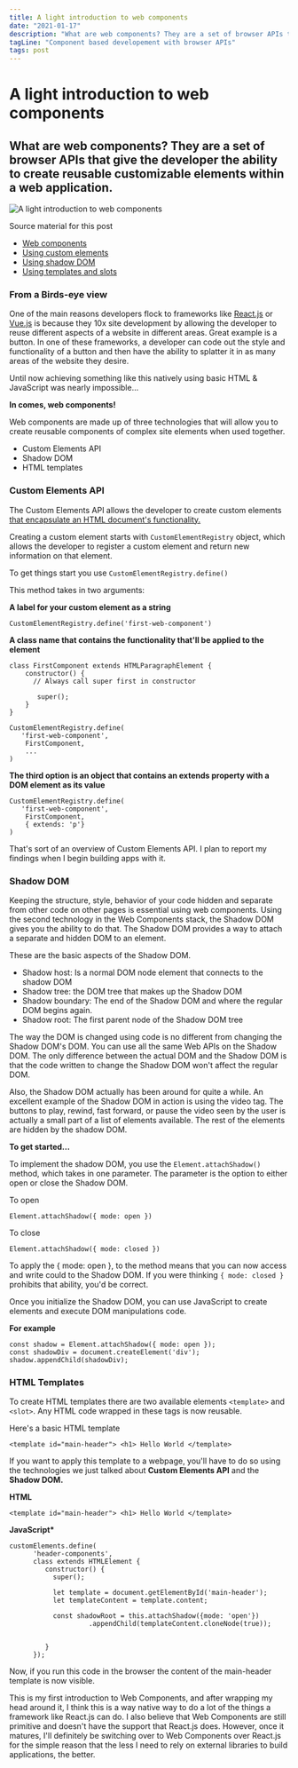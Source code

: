 ```yaml
---
title: A light introduction to web components
date: "2021-01-17"
description: "What are web components? They are a set of browser APIs that give the developer the ability to create reusable customizable elements within a web application."
tagLine: "Component based developement with browser APIs"
tags: post
---
```


# A light introduction to web components

## What are web components? They are a set of browser APIs that give the developer the ability to create reusable customizable elements within a web application.


![A light introduction to web components](https://res.cloudinary.com/tumulty-web-services/image/upload/c_scale,w_750/v1630949949/tumulty.me/legos.jpg)


Source material for this post

- [Web components](https://developer.mozilla.org/en-US/docs/Web/Web_Components)
- [Using custom elements](https://developer.mozilla.org/en-US/docs/Web/Web_Components/Using_custom_elements)
- [Using shadow DOM](https://developer.mozilla.org/en-US/docs/Web/Web_Components/Using_shadow_DOM)
- [Using templates and slots](https://developer.mozilla.org/en-US/docs/Web/Web_Components/Using_shadow_DOM)

### From a Birds-eye view

One of the main reasons developers flock to frameworks like [React.js](https://reactjs.org/) or [Vue.js](https://vue.org) is because they 10x site development by allowing the developer to reuse different aspects of a website in different areas. Great example is a button. In one of these frameworks, a developer can code out the style and functionality of a button and then have the ability to splatter it in as many areas of the website they desire. 

Until now achieving something like this natively using basic HTML & JavaScript was nearly impossible...

**In comes, web components!**

Web components are made up of three technologies that will allow you to create reusable components of complex site elements when used together.

- Custom Elements API
- Shadow DOM
- HTML templates

### Custom Elements API

The Custom Elements API allows the developer to create custom elements [that encapsulate an HTML document's functionality.](https://developer.mozilla.org/en-US/docs/Web/Web_Components/Using_custom_elements)

Creating a custom element starts with `CustomElementRegistry` object, which allows the developer to register a custom element and return new information on that element.

To get things start you use `CustomElementRegistry.define()`

This method takes in two arguments:

**A label for your custom element as a string**

```
CustomElementRegistry.define('first-web-component')
```

**A class name that contains the functionality that'll be applied to the element**

```
class FirstComponent extends HTMLParagraphElement {
    constructor() {
      // Always call super first in constructor

       super();
    }
}

CustomElementRegistry.define(
   'first-web-component',
    FirstComponent,
    ...
)
```

**The third option is an object that contains an extends property with a DOM element as its value**

```
CustomElementRegistry.define(
   'first-web-component',
    FirstComponent,
    { extends: 'p'}
)
```

That's sort of an overview of Custom Elements API. I plan to report my findings when I begin building apps with it.

### Shadow DOM

Keeping the structure, style, behavior of your code hidden and separate from other code on other pages is essential using web components. Using the second technology in the Web Components stack, the Shadow DOM gives you the ability to do that. The Shadow DOM provides a way to attach a separate and hidden DOM to an element.

These are the basic aspects of the Shadow DOM.

- Shadow host: Is a normal DOM node element that connects to the shadow DOM
- Shadow tree: the DOM tree that makes up the Shadow DOM
- Shadow boundary: The end of the Shadow DOM and where the regular DOM begins again.
- Shadow root: The first parent node of the Shadow DOM tree

The way the DOM is changed using code is no different from changing the Shadow DOM's DOM. You can use all the same Web APIs on the Shadow DOM. The only difference between the actual DOM and the Shadow DOM is that the code written to change the Shadow DOM won't affect the regular DOM.

Also, the Shadow DOM actually has been around for quite a while. An excellent example of the Shadow DOM in action is using the video tag. The buttons to play, rewind, fast forward, or pause the video seen by the user is actually a small part of a list of elements available. The rest of the elements are hidden by the shadow DOM.

**To get started...**

To implement the shadow DOM, you use the `Element.attachShadow()` method, which takes in one parameter. The parameter is the option to either open or close the Shadow DOM.

To open 

```
Element.attachShadow({ mode: open })
```

 To close 
 
 ```
 Element.attachShadow({ mode: closed })
 ```

To apply the { mode: open }, to the method means that you can now access and write could to the Shadow DOM. If you were thinking `{ mode: closed }` prohibits that ability, you'd be correct.

Once you initialize the Shadow DOM, you can use JavaScript to create elements and execute DOM manipulations code.

**For example**

```
const shadow = Element.attachShadow({ mode: open });
const shadowDiv = document.createElement('div');
shadow.appendChild(shadowDiv);
```

### HTML Templates

To create HTML templates there are two available elements `<template>` and `<slot>`. Any HTML code wrapped in these tags is now reusable.

Here's a basic HTML template

```
<template id="main-header"> <h1> Hello World </template>
```

If you want to apply this template to a webpage, you'll have to do so using the technologies we just talked about **Custom Elements API** and the **Shadow DOM.**

**HTML**

```
<template id="main-header"> <h1> Hello World </template>
```

**JavaScript\***

```
customElements.define(
      'header-components',
      class extends HTMLElement {
         constructor() {
           super();

           let template = document.getElementById('main-header');
           let templateContent = template.content;

           const shadowRoot = this.attachShadow({mode: 'open'})
                    .appendChild(templateContent.cloneNode(true));


         }
      });
```

Now, if you run this code in the browser the content of the main-header template is now visible.

This is my first introduction to Web Components, and after wrapping my head around it, I think this is a way native way to do a lot of the things a framework like React.js can do. I also believe that Web Components are still primitive and doesn't have the support that React.js does. However, once it matures, I'll definitely be switching over to Web Components over React.js for the simple reason that the less I need to rely on external libraries to build applications, the better.
